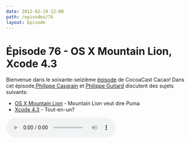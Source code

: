 ```yaml
---
date: 2012-02-19 12:00
path: /episodes/76
layout: Episode
---
```

# Épisode 76 - OS X Mountain Lion, Xcode 4.3
<p>Bienvenue dans le soixante-seizième <a href="https://archive.org/download/cacaocast/cacaocast_76.mp3" title="CocoaCast Cacao Episode 76">épisode</a> de CocoaCast Cacao! Dans cet épisode,<a href="http://www.twitter.com/philippec" title="Philippe Casgrain sur Twitter">Philippe Casgrain</a> et <a href="http://www.twitter.com/philippeguitard" title="Philippe Guitard sur Twitter">Philippe Guitard</a> discutent des sujets suivants:</p>
<ul><li><a href="http://www.apple.com/macosx/mountain-lion/" title="OS X Mountain Lion">OS X Mountain Lion</a> - Mountain Lion veut dire Puma</li>
<li><a href="http://itunes.apple.com/us/app/xcode/id497799835?mt=12" title="Xcode 4.3">Xcode 4.3</a> - Tout-en-un?</li>
</ul>
<p><audio controls><source src="https://archive.org/download/cacaocast/cacaocast_76.mp3" type="audio/mpeg"><source src="https://archive.org/download/cacaocast/cacaocast_76.mp3" type="audio/mp4">Votre navigateur ne supporte pas l'élément audio / Your browser does not support the audio element.</audio></p>
